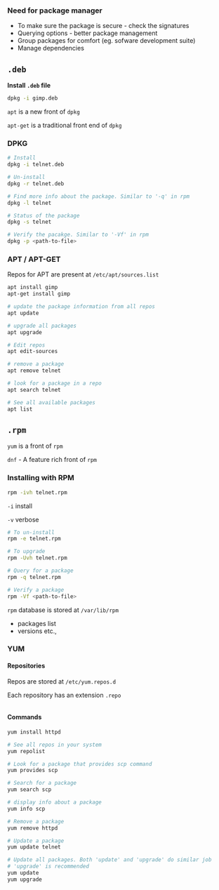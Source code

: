 ### Need for package manager

- To make sure the package is secure - check the signatures
- Querying options - better package management
- Group packages for comfort (eg. sofware development suite)
- Manage dependencies

## `.deb`

**Install `.deb` file**

```bash
dpkg -i gimp.deb
```

`apt` is a new front of `dpkg`

`apt-get` is a traditional front end of `dpkg`

### DPKG

```bash
# Install
dpkg -i telnet.deb

# Un-install
dpkg -r telnet.deb

# Find more info about the package. Similar to '-q' in rpm
dpkg -l telnet

# Status of the package
dpkg -s telnet

# Verify the pacakge. Similar to '-Vf' in rpm
dpkg -p <path-to-file>
```

### APT / APT-GET

Repos for APT are present at `/etc/apt/sources.list`

```bash
apt install gimp
apt-get install gimp

# update the package information from all repos
apt update

# upgrade all packages
apt upgrade

# Edit repos
apt edit-sources
```

```bash
# remove a package
apt remove telnet

# look for a package in a repo
apt search telnet

# See all available packages
apt list
```

## `.rpm`

`yum` is a front of `rpm`

`dnf` - A feature rich front of `rpm`

### Installing with RPM

```bash
rpm -ivh telnet.rpm
```

`-i` install

`-v` verbose

```bash
# To un-install
rpm -e telnet.rpm

# To upgrade
rpm -Uvh telnet.rpm

# Query for a package
rpm -q telnet.rpm

# Verify a package
rpm -Vf <path-to-file>
```

`rpm` database is stored at `/var/lib/rpm` 

- packages list
- versions etc.,

### YUM

#### Repositories

Repos are stored at `/etc/yum.repos.d`

Each repository has an extension `.repo`

```bash

```

#### Commands

```bash
yum install httpd

# See all repos in your system
yum repolist

# Look for a package that provides scp command
yum provides scp

# Search for a package
yum search scp

# display info about a package
yum info scp

# Remove a package
yum remove httpd

# Update a package
yum update telnet
```

```bash
# Update all packages. Both 'update' and 'upgrade' do similar job
# 'upgrade' is recommended
yum update
yum upgrade
```

